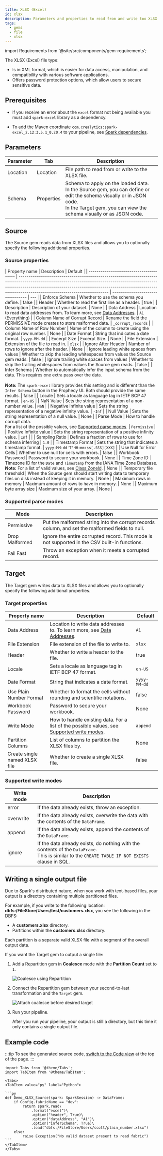 ```yaml
---
title: XLSX (Excel)
id: xlsx
description: Parameters and properties to read from and write too XLSX (Excel) files
tags:
  - gems
  - file
  - xlsx
---
```


import Requirements from '@site/src/components/gem-requirements';

<Requirements
  python_package_name="ProphecySparkBasicsPython"
  python_package_version="0.0.1+"
  scala_package_name="ProphecySparkBasicsScala"
  scala_package_version="0.0.1+"
  scala_lib=""
  python_lib=""
  uc_single="14.3+"
  uc_shared="Not Supported"
  livy="Not Supported"
/>

The XLSX (Excel) file type:

- Is in XML format, which is easier for data access, manipulation, and compatibility with various software applications.
- Offers password protection options, which allow users to secure sensitive data.

## Prerequisites

- If you receive an error about the `excel` format not being available you must add `spark-excel` library as a dependency.

- To add the Maven coordinate `com.crealytics:spark-excel_2.12:3.5.1_0.20.4` to your pipeline, see [Spark dependencies](docs/extensibility/dependencies/spark-dependencies.md).

## Parameters

| Parameter | Tab        | Description                                                                                                                                                                                     |
| --------- | ---------- | ----------------------------------------------------------------------------------------------------------------------------------------------------------------------------------------------- |
| Location  | Location   | File path to read from or write to the XLSX file.                                                                                                                                               |
| Schema    | Properties | Schema to apply on the loaded data.<br/>In the Source gem, you can define or edit the schema visually or in JSON code.<br/>In the Target gem, you can view the schema visually or as JSON code. |

## Source

The Source gem reads data from XLSX files and allows you to optionally specify the following additional properties.

### Source properties

| Property name                            | Description                                                                                                                                                                                                                                                                              | Default                            |
| ---------------------------------------- | ---------------------------------------------------------------------------------------------------------------------------------------------------------------------------------------------------------------------------------------------------------------------------------------- | ---------------------------------- | --- |
| Enforce Schema                           | Whether to use the schema you define.                                                                                                                                                                                                                                                    | false                              |
| Header                                   | Whether to read the first line as a header.                                                                                                                                                                                                                                              | true                               |
| Description                              | Description of your dataset.                                                                                                                                                                                                                                                             | None                               |
| Data Address                             | Location to read data addresses from. To learn more, see [Data Addresses](https://github.com/crealytics/spark-excel#data-addresses).                                                                                                                                                     | `A1` (Everything)                  |
| Column Name of Corrupt Record            | Rename the field the PERMISSIVE mode creates to store malformed data.                                                                                                                                                                                                                    | `_corrupt_records`                 |
| Column Name of Row Number                | Name of the column to create using the original row number.                                                                                                                                                                                                                              | None                               |
| Date Format                              | String that indicates a date format.                                                                                                                                                                                                                                                     | `yyyy-MM-dd`                       |
| Excerpt Size                             | Excerpt Size.                                                                                                                                                                                                                                                                            | None                               |
| File Extension                           | Extension of the file to read in.                                                                                                                                                                                                                                                        | `xlsx`                             |
| Ignore After Header                      | Number of rows to ignore after the header.                                                                                                                                                                                                                                               | None                               |
| Ignore leading white spaces from values  | Whether to skip the leading whitespaces from values the Source gem reads.                                                                                                                                                                                                                | false                              |
| Ignore trailing white spaces from values | Whether to skip the trailing whitespaces from values the Source gem reads.                                                                                                                                                                                                               | false                              |
| Infer Schema                             | Whether to automatically infer the input schema from the data. This requires one extra pass over the data. <br/><br/>**Note:** The `spark-excel` library provides this setting and is different than the `Infer Schema` button in the Prophecy UI. Both should provide the same results. | false                              |
| Locale                                   | Sets a locale as language tag in IETF BCP 47 format.                                                                                                                                                                                                                                     | `en-US`                            |
| NaN Value                                | Sets the string representation of a non-number value.                                                                                                                                                                                                                                    | `NaN`                              |
| Negative Infinite value                  | Sets the string representation of a negative infinity value.                                                                                                                                                                                                                             | `-Inf`                             |
| Null Value                               | Sets the string representation of a null value.                                                                                                                                                                                                                                          | None                               |
| Parse Mode                               | How to handle corrupt data. <br/>For a list of the possible values, see [Supported parse modes](#supported-parse-modes).                                                                                                                                                                 | `Permissive`                       |
| Positive Infinite value                  | Sets the string representation of a positive infinity value.                                                                                                                                                                                                                             | `Inf`                              |     |
| Sampling Ratio                           | Defines a fraction of rows to use for schema inferring                                                                                                                                                                                                                                   | `1.0`                              |
| Timestamp Format                         | Sets the string that indicates a timestamp format.                                                                                                                                                                                                                                       | `yyyy-MM-dd'T'HH:mm:ss[.SSS][XXX]` |
| Use Null for Error Cells                 | Whether to use null for cells with errors.                                                                                                                                                                                                                                               | false                              |
| Workbook Password                        | Password to secure your workbook.                                                                                                                                                                                                                                                        | None                               |
| Time Zone ID                             | Timezone ID for the `Date` and `Timestamp` from the IANA Time Zone Database.<br/>**Note:** For a list of valid values, see [Class ZoneId](https://docs.oracle.com/javase/8/docs/api/java/time/ZoneId.html).                                                                              | None                               |
| Temporary file threshold                 | When the Source gem should start writing data to temporary files on disk instead of keeping it in memory.                                                                                                                                                                                | None                               |
| Maximum rows in memory                   | Maximum amount of rows to have in memory.                                                                                                                                                                                                                                                | None                               |
| Maximum byte array size                  | Maximum size of your array.                                                                                                                                                                                                                                                              | None                               |

### Supported parse modes

| Mode           | Description                                                                                     |
| -------------- | ----------------------------------------------------------------------------------------------- |
| Permissive     | Put the malformed string into the corrupt records column, and set the malformed fields to null. |
| Drop Malformed | Ignore the entire corrupted record. This mode is not supported in the CSV built-in functions.   |
| Fail Fast      | Throw an exception when it meets a corrupted record.                                            |

## Target

The Target gem writes data to XLSX files and allows you to optionally specify the following additional properties.

### Target properties

| Property name                 | Description                                                                                                                         | Default      |
| ----------------------------- | ----------------------------------------------------------------------------------------------------------------------------------- | ------------ |
| Data Address                  | Location to write data addresses to. To learn more, see [Data Addresses](https://github.com/crealytics/spark-excel#data-addresses). | `A1`         |
| File Extension                | File extension of the file to write to.                                                                                             | `xlsx`       |
| Header                        | Whether to write a header to the file.                                                                                              | true         |
| Locale                        | Sets a locale as language tag in IETF BCP 47 format.                                                                                | `en-US`      |
| Date Format                   | String that indicates a date format.                                                                                                | `yyyy-MM-dd` |
| Use Plain Number Format       | Whether to format the cells without rounding and scientific notations.                                                              | false        |
| Workbook Password             | Password to secure your workbook.                                                                                                   | None         |
| Write Mode                    | How to handle existing data. For a list of the possible values, see [Supported write modes](#supported-write-modes).                | `append`     |
| Partition Columns             | List of columns to partition the XLSX files by.                                                                                     | None         |
| Create single named XLSX file | Whether to create a single XLSX file.                                                                                               | false        |

### Supported write modes

| Write mode | Description                                                                                                                                          |
| ---------- | ---------------------------------------------------------------------------------------------------------------------------------------------------- |
| error      | If the data already exists, throw an exception.                                                                                                      |
| overwrite  | If the data already exists, overwrite the data with the contents of the `DataFrame`.                                                                 |
| append     | If the data already exists, append the contents of the `DataFrame`.                                                                                  |
| ignore     | If the data already exists, do nothing with the contents of the `DataFrame`. <br/>This is similar to the `CREATE TABLE IF NOT EXISTS` clause in SQL. |

## Writing a single output file

Due to Spark's distributed nature, when you work with text-based files, your output is a directory containing multiple partitioned files.

For example, if you write to the following location: **dbfs:/FileStore/Users/test/customers.xlsx**, you see the following in the DBFS:

- A **customers.xlsx** directory.
- Partitions within the **customers.xlsx** directory.

Each partition is a separate valid XLSX file with a segment of the overall output data.

If you want the Target gem to output a single file:

1. Add a Repartition gem in **Coalesce** mode with the **Partition Count** set to `1`.

   ![Coalesce using Repartition](img/xlsx_tgt_5.5.png)

2. Connect the Repartition gem between your second-to-last transformation and the `Target` gem.

   ![Attach coalesce before desired target](img/xlsx_tgt_6.png)

3. Run your pipeline.

   After you run your pipeline, your output is still a directory, but this time it only contains a single output file.

## Example code

:::tip
To see the generated source code, [switch to the Code view](/getting-started/tutorials/spark-with-databricks#review-the-code) at the top of the page.
:::

````mdx-code-block
import Tabs from '@theme/Tabs';
import TabItem from '@theme/TabItem';

<Tabs>
<TabItem value="py" label="Python">

```py
def Demo_XLSX_Source(spark: SparkSession) -> DataFrame:
    if Config.fabricName == "dev":
        return spark.read\
            .format("excel")\
            .option("header", True)\
            .option("dataAddress", "A1")\
            .option("inferSchema", True)\
            .load("dbfs:/FileStore/Users/scott/plain_number.xlsx")
    else:
        raise Exception("No valid dataset present to read fabric")
```
</TabItem>
</Tabs>
````
